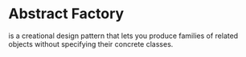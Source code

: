 # Abstract Factory
is a creational design pattern that lets you produce families of related objects without specifying their concrete classes.